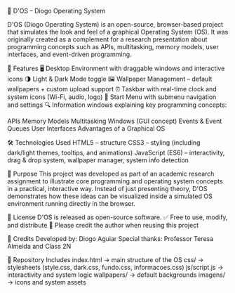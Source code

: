 📌 D'OS – Diogo Operating System

D'OS (Diogo Operating System) is an open-source, browser-based project that simulates the look and feel of a graphical Operating System (OS).
It was originally created as a complement for a research presentation about programming concepts such as APIs, multitasking, memory models, user interfaces, and event-driven programming.

🚀 Features
🖥️ Desktop Environment with draggable windows and interactive icons
🌗 Light & Dark Mode toggle
🖼️ Wallpaper Management – default wallpapers + custom upload support
⏰ Taskbar with real-time clock and system icons (Wi-Fi, audio, logo)
📂 Start Menu with submenu navigation and settings
🔍 Information windows explaining key programming concepts:

APIs
Memory Models
Multitasking
Windows (GUI concept)
Events & Event Queues
User Interfaces
Advantages of a Graphical OS

🛠️ Technologies Used
HTML5 – structure
CSS3 – styling (including dark/light themes, tooltips, and animations)
JavaScript (ES6) – interactivity, drag & drop system, wallpaper manager, system info detection

📖 Purpose
This project was developed as part of an academic research assignment to illustrate core programming and operating system concepts in a practical, interactive way.
Instead of just presenting theory, D'OS demonstrates how these ideas can be visualized inside a simulated OS environment running directly in the browser.

📜 License
D'OS is released as open-source software.
 ✅ Free to use, modify, and distribute
📌 Please credit the author when reusing this project

👤 Credits
Developed by: Diogo Aguiar
Special thanks: Professor Teresa Almeida and Class 2N

📂 Repository Includes
index.html → main structure of the OS
css/ → stylesheets (style.css, dark.css, fundo.css, informacoes.css)
js/script.js → interactivity and system logic
wallpapers/ → default backgrounds
imagens/ → icons and system assets
